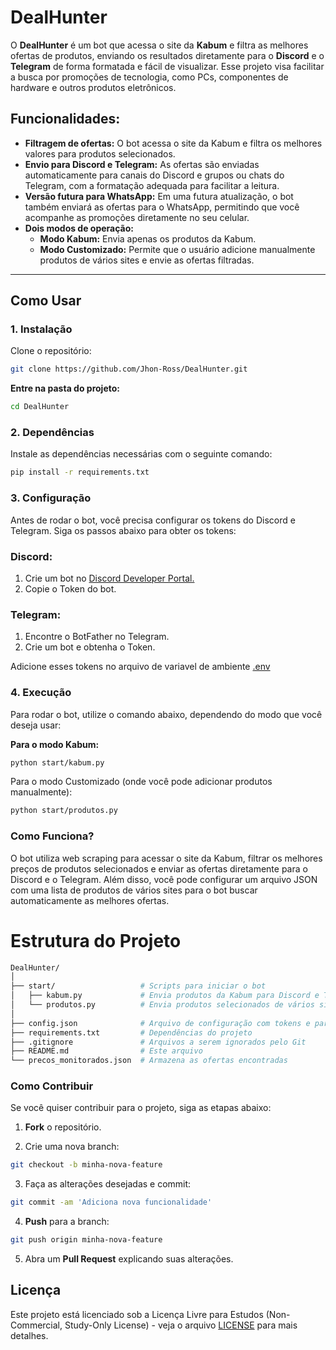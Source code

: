 # **DealHunter**

O **DealHunter** é um bot que acessa o site da **Kabum** e filtra as melhores ofertas de produtos, enviando os resultados diretamente para o **Discord** e o **Telegram** de forma formatada e fácil de visualizar. Esse projeto visa facilitar a busca por promoções de tecnologia, como PCs, componentes de hardware e outros produtos eletrônicos.

## **Funcionalidades:**

- **Filtragem de ofertas:** O bot acessa o site da Kabum e filtra os melhores valores para produtos selecionados.
- **Envio para Discord e Telegram:** As ofertas são enviadas automaticamente para canais do Discord e grupos ou chats do Telegram, com a formatação adequada para facilitar a leitura.
- **Versão futura para WhatsApp:** Em uma futura atualização, o bot também enviará as ofertas para o WhatsApp, permitindo que você acompanhe as promoções diretamente no seu celular.
- **Dois modos de operação:**
  - **Modo Kabum:** Envia apenas os produtos da Kabum.
  - **Modo Customizado:** Permite que o usuário adicione manualmente produtos de vários sites e envie as ofertas filtradas.

---

## **Como Usar**

### **1. Instalação**

Clone o repositório:

```bash
git clone https://github.com/Jhon-Ross/DealHunter.git
```

**Entre na pasta do projeto:**
```bash
cd DealHunter
```

### **2. Dependências**
Instale as dependências necessárias com o seguinte comando:
```bash
pip install -r requirements.txt
```

### **3. Configuração**
Antes de rodar o bot, você precisa configurar os tokens do Discord e Telegram. Siga os passos abaixo para obter os tokens:

### Discord:
1. Crie um bot no <a href="https://discord.com/developers/docs/intro">Discord Developer Portal.</a>
2. Copie o Token do bot.

### Telegram:
1. Encontre o BotFather no Telegram.
2. Crie um bot e obtenha o Token.

Adicione esses tokens no arquivo de variavel de ambiente <a href="#">.env</a>

### 4. Execução
Para rodar o bot, utilize o comando abaixo, dependendo do modo que você deseja usar:

**Para o modo Kabum:**
```bash
python start/kabum.py
```

Para o modo Customizado (onde você pode adicionar produtos manualmente):
```bash
python start/produtos.py
```

### Como Funciona?
O bot utiliza web scraping para acessar o site da Kabum, filtrar os melhores preços de produtos selecionados e enviar as ofertas diretamente para o Discord e o Telegram. Além disso, você pode configurar um arquivo JSON com uma lista de produtos de vários sites para o bot buscar automaticamente as melhores ofertas.

# Estrutura do Projeto
```bash
DealHunter/
│
├── start/                   # Scripts para iniciar o bot
│   ├── kabum.py             # Envia produtos da Kabum para Discord e Telegram
│   └── produtos.py          # Envia produtos selecionados de vários sites
│
├── config.json              # Arquivo de configuração com tokens e parâmetros
├── requirements.txt         # Dependências do projeto
├── .gitignore               # Arquivos a serem ignorados pelo Git
├── README.md                # Este arquivo
└── precos_monitorados.json  # Armazena as ofertas encontradas
```
### Como Contribuir
Se você quiser contribuir para o projeto, siga as etapas abaixo:

1. **Fork** o repositório.

2. Crie uma nova branch:
```bash
git checkout -b minha-nova-feature
```
3. Faça as alterações desejadas e commit:
```bash
git commit -am 'Adiciona nova funcionalidade'
```
4. **Push** para a branch:
```bash
git push origin minha-nova-feature
```
5. Abra um **Pull Request** explicando suas alterações.

## **Licença**
Este projeto está licenciado sob a Licença Livre para Estudos (Non-Commercial, Study-Only License) - veja o arquivo <a href="https://github.com/Jhon-Ross/DealHunter?tab=License-1-ov-file">LICENSE</a> para mais detalhes.